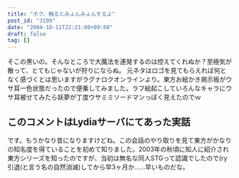 ```yaml
---
title: "ボク、触るとみょんみょんするよ"
post_id: "3199"
date: "2004-10-11T22:21:00+09:00"
draft: false
tag: []
---
```



そこの黒いの。そんなところで大魔法を連発するのは控えてくれぬか？至極気が散って、とてもじゃないが狩りにならぬ。 元ネタはロゴを見てもらえれば何となく感づくとは思いますがラグナロクオンラインより。東方お絵かき掲示板がウサ耳一色状態だったので便乗してみました。ラフ絵起こしていろんなキャラにウサ耳被せてみたら妖夢が丁度ウサミミソードマンっぽく見えたのでｗ
## このコメントはLydiaサーバにてあった実話
です。もうかなり昔になりますけどね。この会話のやり取りを見て東方がかなりの知名度を得ていることを初めて知りました。2003年の秋頃に知人に紹介され東方シリーズを知ったのですが、当初は無名な同人STGって認識でしたので(ry 引退(と言う名の自然消滅)してから早3ヶ月か……早いものだな。
